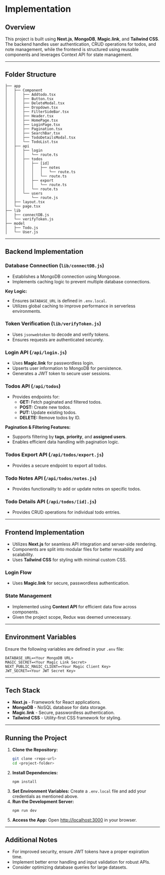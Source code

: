# Implementation

## Overview

This project is built using **Next.js**, **MongoDB**, **Magic.link**, and **Tailwind CSS**. The backend handles user authentication, CRUD operations for todos, and note management, while the frontend is structured using reusable components and leverages Context API for state management.

---

## Folder Structure

```
├── app
│   ├── Component
│   │   ├── Addtodo.tsx
│   │   ├── Button.tsx
│   │   ├── DeleteModal.tsx
│   │   ├── Dropdown.tsx
│   │   ├── FilterSideBar.tsx
│   │   ├── Header.tsx
│   │   ├── HomePage.tsx
│   │   ├── LoginPage.tsx
│   │   ├── Pagination.tsx
│   │   ├── SearchBar.tsx
│   │   ├── TodoDetailsModal.tsx
│   │   └── TodoList.tsx
│   ├── api
│   │   ├── login
│   │   │   └── route.ts
│   │   ├── todos
│   │   │   ├── [id]
│   │   │   │   ├── notes
│   │   │   │   │   └── route.ts
│   │   │   │   └── route.ts
│   │   │   ├── export
│   │   │   │   └── route.ts
│   │   │   └── route.ts
│   │   └── users
│   │       └── route.js
│   ├── layout.tsx
│   └── page.tsx
├── lib
│   ├── connectDB.js
│   └── verifyToken.js
├── model
│   ├── Todo.js
│   └── User.js

```

---

## Backend Implementation

### **Database Connection (`lib/connectDB.js`)**

- Establishes a MongoDB connection using Mongoose.
- Implements caching logic to prevent multiple database connections.

**Key Logic:**

- Ensures `DATABASE_URL` is defined in `.env.local`.
- Utilizes global caching to improve performance in serverless environments.

### **Token Verification (`lib/verifyToken.js`)**

- Uses `jsonwebtoken` to decode and verify tokens.
- Ensures requests are authenticated securely.

### **Login API (`/api/login.js`)**

- Uses **Magic.link** for passwordless login.
- Upserts user information to MongoDB for persistence.
- Generates a JWT token to secure user sessions.

### **Todos API (`/api/todos`)**

- Provides endpoints for:
  - **GET:** Fetch paginated and filtered todos.
  - **POST:** Create new todos.
  - **PUT:** Update existing todos.
  - **DELETE:** Remove todos by ID.

**Pagination & Filtering Features:**

- Supports filtering by **tags**, **priority**, and **assigned users**.
- Enables efficient data handling with pagination logic.

### **Todos Export API (`/api/todos/export.js`)**

- Provides a secure endpoint to export all todos.

### **Todo Notes API (`/api/todos/notes.js`)**

- Provides functionality to add or update notes on specific todos.

### **Todo Details API (`/api/todos/[id].js`)**

- Provides CRUD operations for individual todo entries.

---

## Frontend Implementation

- Utilizes **Next.js** for seamless API integration and server-side rendering.
- Components are split into modular files for better reusability and scalability.
- Uses **Tailwind CSS** for styling with minimal custom CSS.

### **Login Flow**

- Uses **Magic.link** for secure, passwordless authentication.

### **State Management**

- Implemented using **Context API** for efficient data flow across components.
- Given the project scope, Redux was deemed unnecessary.

---

## Environment Variables

Ensure the following variables are defined in your `.env` file:

```
DATABASE_URL=<Your MongoDB URL>
MAGIC_SECRET=<Your Magic Link Secret>
NEXT_PUBLIC_MAGIC_CLIENT=<Your Magic Client Key>
JWT_SECRET=<Your JWT Secret Key>
```

---

## Tech Stack

- **Next.js** - Framework for React applications.
- **MongoDB** - NoSQL database for data storage.
- **Magic.link** - Secure, passwordless authentication.
- **Tailwind CSS** - Utility-first CSS framework for styling.

---

## Running the Project

1. **Clone the Repository:**
   ```bash
   git clone <repo-url>
   cd <project-folder>
   ```
2. **Install Dependencies:**
   ```bash
   npm install
   ```
3. **Set Environment Variables:**
   Create a `.env.local` file and add your credentials as mentioned above.
4. **Run the Development Server:**
   ```bash
   npm run dev
   ```
5. **Access the App:**
   Open [http://localhost:3000](http://localhost:3000) in your browser.

---

## Additional Notes

- For improved security, ensure JWT tokens have a proper expiration time.
- Implement better error handling and input validation for robust APIs.
- Consider optimizing database queries for large datasets.
